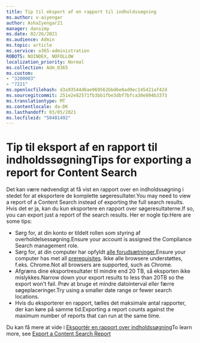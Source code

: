 ```yaml
---
title: Tip til eksport af en rapport til indholdssøgning
ms.author: v-aiyengar
author: AshaIyengar21
manager: dansimp
ms.date: 02/26/2021
ms.audience: Admin
ms.topic: article
ms.service: o365-administration
ROBOTS: NOINDEX, NOFOLLOW
localization_priority: Normal
ms.collection: Adm_O365
ms.custom:
- "3200003"
- "7221"
ms.openlocfilehash: d3a93544d6ae969562bbd6e8ad9ec145421af42d
ms.sourcegitcommit: 251e2e82571fb3bb1fbe3dbf7bfca30e004b3373
ms.translationtype: MT
ms.contentlocale: da-DK
ms.lasthandoff: 03/05/2021
ms.locfileid: "50481492"
---
```

# <a name="tips-for-exporting-a-report-for-content-search"></a><span data-ttu-id="2575e-102">Tip til eksport af en rapport til indholdssøgning</span><span class="sxs-lookup"><span data-stu-id="2575e-102">Tips for exporting a report for Content Search</span></span>

<span data-ttu-id="2575e-103">Det kan være nødvendigt at få vist en rapport over en indholdssøgning i stedet for at eksportere de komplette søgeresultater.</span><span class="sxs-lookup"><span data-stu-id="2575e-103">You may need to view a report of a Content Search instead of exporting the full search results.</span></span> <span data-ttu-id="2575e-104">Hvis det er ja, kan du kun eksportere en rapport over søgeresultaterne.</span><span class="sxs-lookup"><span data-stu-id="2575e-104">If so, you can export just a report of the search results.</span></span> <span data-ttu-id="2575e-105">Her er nogle tip:</span><span class="sxs-lookup"><span data-stu-id="2575e-105">Here are some tips:</span></span>

- <span data-ttu-id="2575e-106">Sørg for, at din konto er tildelt rollen som styring af overholdelsessøgning.</span><span class="sxs-lookup"><span data-stu-id="2575e-106">Ensure your account is assigned the Compliance Search management role.</span></span>
- <span data-ttu-id="2575e-107">Sørg for, at din computer har opfyldt [alle forudsætninger.](https://go.microsoft.com/fwlink/?linkid=2102407)</span><span class="sxs-lookup"><span data-stu-id="2575e-107">Ensure your computer has met all [prerequisites](https://go.microsoft.com/fwlink/?linkid=2102407).</span></span> <span data-ttu-id="2575e-108">Ikke alle browsere understøttes, f.eks. Chrome.</span><span class="sxs-lookup"><span data-stu-id="2575e-108">Not all browsers are supported, such as Chrome.</span></span>
- <span data-ttu-id="2575e-109">Afgræns dine eksportresultater til mindre end 20 TB, så eksporten ikke mislykkes.</span><span class="sxs-lookup"><span data-stu-id="2575e-109">Narrow down your export results to less than 20TB so the export won't fail.</span></span> <span data-ttu-id="2575e-110">Prøv at bruge et mindre datointerval eller færre søgeplaceringer.</span><span class="sxs-lookup"><span data-stu-id="2575e-110">Try using a smaller date range or fewer search locations.</span></span>
- <span data-ttu-id="2575e-111">Hvis du eksporterer en rapport, tælles det maksimale antal rapporter, der kan køre på samme tid.</span><span class="sxs-lookup"><span data-stu-id="2575e-111">Exporting a report counts against the maximum number of reports that can run at the same time.</span></span>

<span data-ttu-id="2575e-112">Du kan få mere at vide i [Eksportér en rapport over indholdssøgning](https://go.microsoft.com/fwlink/?linkid=2102409)</span><span class="sxs-lookup"><span data-stu-id="2575e-112">To learn more, see [Export a Content Search Report](https://go.microsoft.com/fwlink/?linkid=2102409)</span></span>